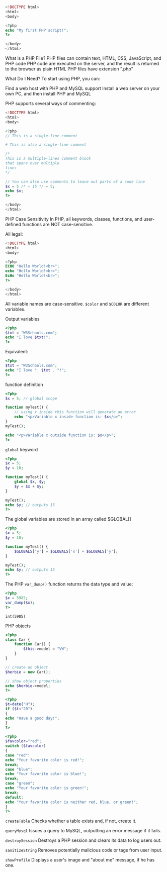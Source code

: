```php

<!DOCTYPE html>
<html>
<body>

<?php
echo "My first PHP script!";
?>

</body>
</html>
```

What is a PHP File?
PHP files can contain text, HTML, CSS, JavaScript, and PHP code
PHP code are executed on the server, and the result is returned to the browser as plain HTML
PHP files have extension ".php"

What Do I Need?
To start using PHP, you can:

Find a web host with PHP and MySQL support
Install a web server on your own PC, and then install PHP and MySQL

PHP supports several ways of commenting:

```php
<!DOCTYPE html>
<html>
<body>

<?php
// This is a single-line comment

# This is also a single-line comment

/*
This is a multiple-lines comment block
that spans over multiple
lines
*/

// You can also use comments to leave out parts of a code line
$x = 5 /* + 15 */ + 5;
echo $x;
?>

</body>
</html>
```

PHP Case Sensitivity
In PHP, all keywords, classes, functions, and user-defined functions are NOT case-sensitive.

All legal:

```php
<!DOCTYPE html>
<html>
<body>

<?php
ECHO "Hello World!<br>";
echo "Hello World!<br>";
EcHo "Hello World!<br>";
?>

</body>
</html>
```

All variable names are case-sensitive.
`$color` and `$COLOR` are different variables.

Output variables
```php
<?php
$txt = "W3Schools.com";
echo "I love $txt!";
?>
```

Equivalent:
```php
<?php
$txt = "W3Schools.com";
echo "I love ". $txt . "!";
?>
```

function definition
```php
<?php
$x = 5; // global scope

function myTest() {
    // using x inside this function will generate an error
    echo "<p>Variable x inside function is: $x</p>";
}
myTest();

echo "<p>Variable x outside function is: $x</p>";
?>
```
`global` keyword

```php
<?php
$x = 5;
$y = 10;

function myTest() {
    global $x, $y;
    $y = $x + $y;
}

myTest();
echo $y; // outputs 15
?>
```

The global variables are stored in an array called $GLOBAL[]

```php
<?php
$x = 5;
$y = 10;

function myTest() {
    $GLOBALS['y'] = $GLOBALS['x'] + $GLOBALS['y'];
}

myTest();
echo $y; // outputs 15
?>
```

 The PHP `var_dump()` function returns the data type and value:
```php
<?php
$x = 5985;
var_dump($x);
?>
```

`int(5985)`

PHP objects
```php
<?php
class Car {
    function Car() {
        $this->model = "VW";
    }
}

// create an object
$herbie = new Car();

// show object properties
echo $herbie->model;
?>
```

```php
<?php
$t=date("H");
if ($t<"20")
{
echo "Have a good day!";
}
?>
```

```php
<?php
$favcolor="red";
switch ($favcolor)
{
case "red":
echo "Your favorite color is red!";
break;
case "blue":
echo "Your favorite color is blue!";
break;
case "green":
echo "Your favorite color is green!";
break;
default:
echo "Your favorite color is neither red, blue, or green!";
}
?>
```

`createTable`
Checks whether a table exists and, if not, create it.

`queryMysql`
Issues a query to MySQL, outputting an error message if it fails.

`destroySession`
Destroys a PHP session and clears its data to log users out.

`sanitizeString`
Removes potentially malicious code or tags from user input.

`showProfile`
Displays a user's image and "about me" message, if he has one.
